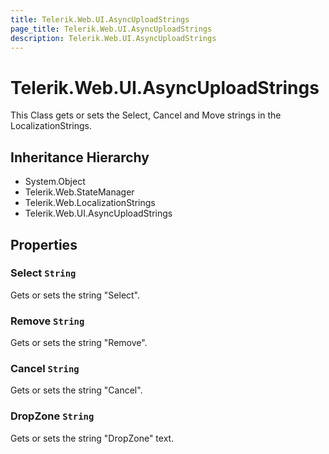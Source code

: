 ```yaml
---
title: Telerik.Web.UI.AsyncUploadStrings
page_title: Telerik.Web.UI.AsyncUploadStrings
description: Telerik.Web.UI.AsyncUploadStrings
---
```


# Telerik.Web.UI.AsyncUploadStrings

This Class gets or sets the Select, Cancel and Move strings in the LocalizationStrings.

## Inheritance Hierarchy

* System.Object
* Telerik.Web.StateManager
* Telerik.Web.LocalizationStrings
* Telerik.Web.UI.AsyncUploadStrings

## Properties

###  Select `String`

Gets or sets the string "Select".

###  Remove `String`

Gets or sets the string "Remove".

###  Cancel `String`

Gets or sets the string "Cancel".

###  DropZone `String`

Gets or sets the string "DropZone" text.

